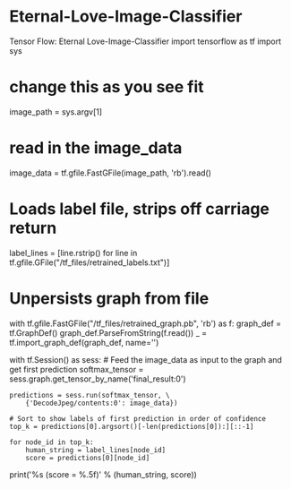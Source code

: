 # Eternal-Love-Image-Classifier
Tensor Flow: Eternal Love-Image-Classifier
import tensorflow as tf
import sys

# change this as you see fit
image_path = sys.argv[1]

# read in the image_data
image_data = tf.gfile.FastGFile(image_path, 'rb').read()

# Loads label file, strips off carriage return
label_lines = [line.rstrip() for line in tf.gfile.GFile("/tf_files/retrained_labels.txt")]

# Unpersists graph from file
with tf.gfile.FastGFile("/tf_files/retrained_graph.pb", 'rb') as f:
	graph_def = tf.GraphDef()
	graph_def.ParseFromString(f.read())
	_ = tf.import_graph_def(graph_def, name='')

with tf.Session() as sess:
	# Feed the image_data as input to the graph and get first prediction
	softmax_tensor = sess.graph.get_tensor_by_name('final_result:0')

	predictions = sess.run(softmax_tensor, \
		{'DecodeJpeg/contents:0': image_data})

	# Sort to show labels of first prediction in order of confidence
	top_k = predictions[0].argsort()[-len(predictions[0]):][::-1]

	for node_id in top_k:
		human_string = label_lines[node_id]
		score = predictions[0][node_id]
print('%s (score = %.5f)' % (human_string, score))
